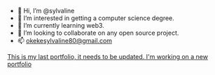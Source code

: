 - 👋 Hi, I’m @sylvaline
- 👀 I’m interested in getting a computer science degree.
- 🌱 I’m currently learning web3.
- 💞️ I’m looking to collaborate on any open source project.
- 📫 okekesylvaline80@gmail.com

<!---
sylvaline/sylvaline is a ✨ special ✨ repository because its `README.md` (this file) appears on your GitHub profile.
You can click the Preview link to take a look at your changes.
--->
[This is my last portfolio, it needs to be updated. I'm working on a new portfolio](https://607f075e2b75fa0e44dc4812--pedantic-payne-590923.netlify.app/) 

